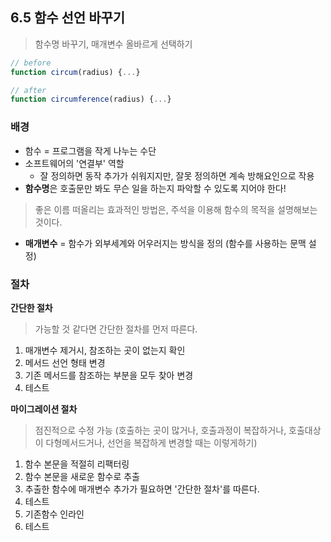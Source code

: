 ## 6.5 함수 선언 바꾸기

> 함수명 바꾸기, 매개변수 올바르게 선택하기

```js
// before
function circum(radius) {...}

// after
function circumference(radius) {...}
```

### 배경

- 함수 = 프로그램을 작게 나누는 수단
- 소프트웨어의 '연결부' 역할
  - 잘 정의하면 동작 추가가 쉬워지지만, 잘못 정의하면 계속 방해요인으로 작용
- **함수명**은 호출문만 봐도 무슨 일을 하는지 파악할 수 있도록 지어야 한다!

> 좋은 이름 떠올리는 효과적인 방법은, 주석을 이용해 함수의 목적을 설명해보는 것이다.

- **매개변수** = 함수가 외부세계와 어우러지는 방식을 정의 (함수를 사용하는 문맥 설정)

### 절차

**간단한 절차**

> 가능할 것 같다면 간단한 절차를 먼저 따른다.

1. 매개변수 제거시, 참조하는 곳이 없는지 확인
2. 메서드 선언 형태 변경
3. 기존 메서드를 참조하는 부분을 모두 찾아 변경
4. 테스트

**마이그레이션 절차**

> 점진적으로 수정 가능 (호출하는 곳이 많거나, 호출과정이 복잡하거나, 호출대상이 다형메서드거나, 선언을 복잡하게 변경할 때는 이렇게하기)

1. 함수 본문을 적절히 리팩터링
2. 함수 본문을 새로운 함수로 추출
3. 추출한 함수에 매개변수 추가가 필요하면 '간단한 절차'를 따른다.
4. 테스트
5. 기존함수 인라인
6. 테스트
